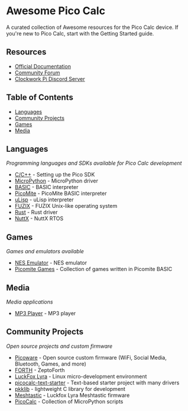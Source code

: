 # Awesome Pico Calc
A curated collection of Awesome resources for the Pico Calc device. If you're new to Pico Calc, start with the Getting Started guide.

## Resources
- [Official Documentation](https://github.com/clockworkpi/PicoCalc)
- [Community Forum](https://forum.clockworkpi.com/c/picocalc)
- [Clockwork Pi Discord Server](https://discord.gg/XKGGkPM)

## Table of Contents
- [Languages](#languages)
- [Community Projects](#community-projects)
- [Games](#games)
- [Media](#media)

## Languages
*Programming languages and SDKs available for Pico Calc development*
- [C/C++](https://github.com/clockworkpi/PicoCalc/blob/master/wiki/Setting-Up-the-Pico-SDK-on-Linux-for-Pico-Development.md) - Setting up the Pico SDK
- [MicroPython](https://github.com/zenodante/PicoCalc-micropython-driver) - MicroPython driver
- [BASIC](https://github.com/rlauzon54/PicoCalcBasic) - BASIC interpreter
- [PicoMite](https://github.com/clockworkpi/PicoCalc/tree/master/Code/PicoMite) - PicoMite BASIC interpreter
- [uLisp](https://github.com/clockworkpi/PicoCalc/tree/master/Code/uLisp) - uLisp interpreter
- [FUZIX](https://github.com/clockworkpi/PicoCalc/tree/master/Code/FUZIX) - FUZIX Unix-like operating system 
- [Rust](https://github.com/A-I-nstein/clockworkpi-picocalc-rust) - Rust driver 
- [NuttX](https://github.com/shtirlic/picocalc-nx) - NuttX RTOS 


## Games
*Games and emulators available*
- [NES Emulator](https://github.com/clockworkpi/PicoCalc/tree/master/Code/NES) - NES emulator
- [Picomite Games](https://github.com/SacredSpud/PicoCalcGames) - Collection of games written in Picomite BASIC

## Media
*Media applications*
- [MP3 Player](https://github.com/clockworkpi/PicoCalc/tree/master/Code/MP3Player) - MP3 player

## Community Projects
*Open source projects and custom firmware*
- [Picoware](https://github.com/jblanked/Picoware) - Open source custom firmware (WiFi, Social Media, Bluetooth, Games, and more)
- [FORTH](https://github.com/tabemann/zeptoforth/tree/picocalc-devel) - ZeptoForth
- [LuckFox Lyra](https://github.com/nekocharm/picocalc-luckfox-lyra) - Linux micro-development environment
- [picocalc-text-starter](https://github.com/BlairLeduc/picocalc-text-starter/tree/main) - Text-based starter project with many drivers
- [pkklib](https://github.com/redbug26/pkklib) - lightweight C library for development
- [Meshtastic](https://github.com/markbirss/MeshCalc) - Luckfox Lyra Meshtastic firmware
- [PicoCalc](https://github.com/LofiFren/PicoCalc) - Collection of MicroPython scripts 